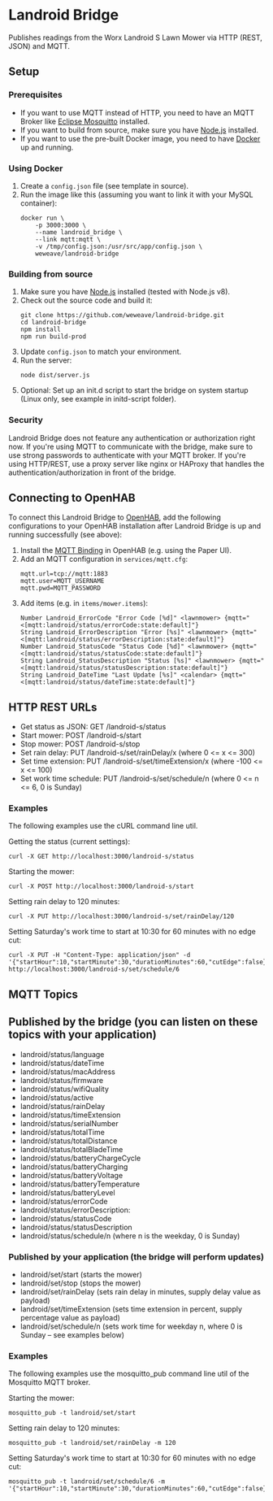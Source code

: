# Landroid Bridge
Publishes readings from the Worx Landroid S Lawn Mower via HTTP (REST, JSON) and MQTT.

## Setup
### Prerequisites
* If you want to use MQTT instead of HTTP, you need to have an MQTT Broker like [Eclipse Mosquitto](http://mosquitto.org/) installed.
* If you want to build from source, make sure you have [Node.js](https://nodejs.org/en/) installed.
* If you want to use the pre-built Docker image, you need to have [Docker](https://www.docker.com/) up and running.

### Using Docker
1. Create a ```config.json``` file (see template in source).
1. Run the image like this (assuming you want to link it with your MySQL container):
    ```
    docker run \
        -p 3000:3000 \
        --name landroid_bridge \
        --link mqtt:mqtt \
        -v /tmp/config.json:/usr/src/app/config.json \
        weweave/landroid-bridge
    ```

### Building from source
1. Make sure you have [Node.js](https://nodejs.org) installed (tested with Node.js v8).
1. Check out the source code and build it:
    ```
    git clone https://github.com/weweave/landroid-bridge.git
    cd landroid-bridge
    npm install
    npm run build-prod
    ```
1. Update ```config.json``` to match your environment.
1. Run the server:
    ```
    node dist/server.js
    ```
1. Optional: Set up an init.d script to start the bridge on system startup (Linux only, see example in initd-script folder).

### Security
Landroid Bridge does not feature any authentication or authorization right now. If you're using MQTT to communicate with the bridge, make sure to use strong passwords to authenticate with your MQTT broker. If you're using HTTP/REST, use a proxy server like nginx or HAProxy that handles the authentication/authorization in front of the bridge.

## Connecting to OpenHAB
To connect this Landroid Bridge to [OpenHAB](http://www.openhab.org/), add the following configurations to your OpenHAB installation after Landroid Bridge is up and running successfully (see above):
1. Install the [MQTT Binding](https://docs.openhab.org/addons/bindings/mqtt1/readme.html) in OpenHAB (e.g. using the Paper UI).
1. Add an MQTT configuration in ```services/mqtt.cfg```:
    ```
    mqtt.url=tcp://mqtt:1883
    mqtt.user=MQTT_USERNAME
    mqtt.pwd=MQTT_PASSWORD
    ```
1. Add items (e.g. in ```items/mower.items```):
    ```
    Number Landroid_ErrorCode "Error Code [%d]" <lawnmower> {mqtt="<[mqtt:landroid/status/errorCode:state:default]"}
    String Landroid_ErrorDescription "Error [%s]" <lawnmower> {mqtt="<[mqtt:landroid/status/errorDescription:state:default]"}
    Number Landroid_StatusCode "Status Code [%d]" <lawnmower> {mqtt="<[mqtt:landroid/status/statusCode:state:default]"}
    String Landroid_StatusDescription "Status [%s]" <lawnmower> {mqtt="<[mqtt:landroid/status/statusDescription:state:default]"}
    String Landroid_DateTime "Last Update [%s]" <calendar> {mqtt="<[mqtt:landroid/status/dateTime:state:default]"}
    ```

## HTTP REST URLs
* Get status as JSON: GET /landroid-s/status
* Start mower: POST /landroid-s/start
* Stop mower: POST /landroid-s/stop
* Set rain delay: PUT /landroid-s/set/rainDelay/x (where 0 <= x <= 300)
* Set time extension: PUT /landroid-s/set/timeExtension/x (where -100 <= x <= 100)
* Set work time schedule: PUT /landroid-s/set/schedule/n (where 0 <= n <= 6, 0 is Sunday)

### Examples
The following examples use the cURL command line util.

Getting the status (current settings):
```
curl -X GET http://localhost:3000/landroid-s/status
```

Starting the mower:
```
curl -X POST http://localhost:3000/landroid-s/start
```

Setting rain delay to 120 minutes:
```
curl -X PUT http://localhost:3000/landroid-s/set/rainDelay/120
```

Setting Saturday's work time to start at 10:30 for 60 minutes with no edge cut:
```
curl -X PUT -H "Content-Type: application/json" -d '{"startHour":10,"startMinute":30,"durationMinutes":60,"cutEdge":false}' http://localhost:3000/landroid-s/set/schedule/6
```

## MQTT Topics
## Published by the bridge (you can listen on these topics with your application)
* landroid/status/language
* landroid/status/dateTime
* landroid/status/macAddress
* landroid/status/firmware
* landroid/status/wifiQuality
* landroid/status/active
* landroid/status/rainDelay
* landroid/status/timeExtension
* landroid/status/serialNumber
* landroid/status/totalTime
* landroid/status/totalDistance
* landroid/status/totalBladeTime
* landroid/status/batteryChargeCycle
* landroid/status/batteryCharging
* landroid/status/batteryVoltage
* landroid/status/batteryTemperature
* landroid/status/batteryLevel
* landroid/status/errorCode
* landroid/status/errorDescription: 
* landroid/status/statusCode
* landroid/status/statusDescription
* landroid/status/schedule/n (where n is the weekday, 0 is Sunday)

### Published by your application (the bridge will perform updates)
* landroid/set/start (starts the mower)
* landroid/set/stop (stops the mower)
* landroid/set/rainDelay (sets rain delay in minutes, supply delay value as payload)
* landroid/set/timeExtension (sets time extension in percent, supply percentage value as payload)
* landroid/set/schedule/n (sets work time for weekday n, where 0 is Sunday – see examples below)

### Examples
The following examples use the mosquitto_pub command line util of the Mosquitto MQTT broker.

Starting the mower:
```
mosquitto_pub -t landroid/set/start
```

Setting rain delay to 120 minutes:
```
mosquitto_pub -t landroid/set/rainDelay -m 120
```

Setting Saturday's work time to start at 10:30 for 60 minutes with no edge cut:
```
mosquitto_pub -t landroid/set/schedule/6 -m '{"startHour":10,"startMinute":30,"durationMinutes":60,"cutEdge":false}'
```